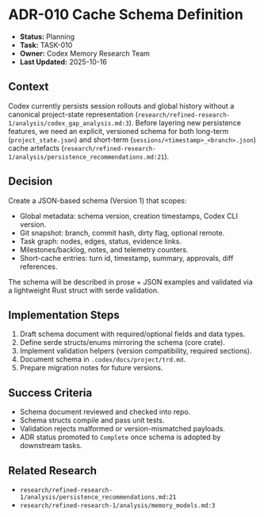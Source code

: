 # ADR-010 Cache Schema Definition

- **Status:** Planning
- **Task:** TASK-010
- **Owner:** Codex Memory Research Team
- **Last Updated:** 2025-10-16

## Context
Codex currently persists session rollouts and global history without a canonical project-state representation (`research/refined-research-1/analysis/codex_gap_analysis.md:3`). Before layering new persistence features, we need an explicit, versioned schema for both long-term (`project_state.json`) and short-term (`sessions/<timestamp>_<branch>.json`) cache artefacts (`research/refined-research-1/analysis/persistence_recommendations.md:21`).

## Decision
Create a JSON-based schema (Version 1) that scopes:
- Global metadata: schema version, creation timestamps, Codex CLI version.
- Git snapshot: branch, commit hash, dirty flag, optional remote.
- Task graph: nodes, edges, status, evidence links.
- Milestones/backlog, notes, and telemetry counters.
- Short-cache entries: turn id, timestamp, summary, approvals, diff references.

The schema will be described in prose + JSON examples and validated via a lightweight Rust struct with serde validation.

## Implementation Steps
1. Draft schema document with required/optional fields and data types.
2. Define serde structs/enums mirroring the schema (core crate).
3. Implement validation helpers (version compatibility, required sections).
4. Document schema in `.codex/docs/project/trd.md`.
5. Prepare migration notes for future versions.

## Success Criteria
- Schema document reviewed and checked into repo.
- Schema structs compile and pass unit tests.
- Validation rejects malformed or version-mismatched payloads.
- ADR status promoted to `Complete` once schema is adopted by downstream tasks.

## Related Research
- `research/refined-research-1/analysis/persistence_recommendations.md:21`
- `research/refined-research-1/analysis/memory_models.md:3`
